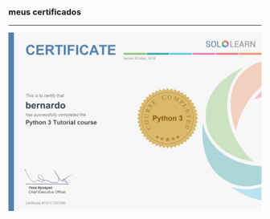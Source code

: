 ### meus certificados
___
![python3](https://raw.githubusercontent.com/b166erbot/meus_certificados/master/Python_certificate.jpg)
